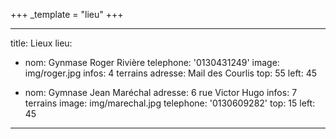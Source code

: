 +++
_template = "lieu"
+++

---
title: Lieux
lieu:
- nom: Gynmase Roger Rivière
  telephone: '0130431249'
  image: img/roger.jpg
  infos: 4 terrains
  adresse: Mail des Courlis
  top: 55
  left: 45
  
- nom: Gymnase Jean Maréchal
  adresse: 6 rue Victor Hugo
  infos: 7 terrains
  image: img/marechal.jpg
  telephone: '0130609282'
  top: 15
  left: 45
---
